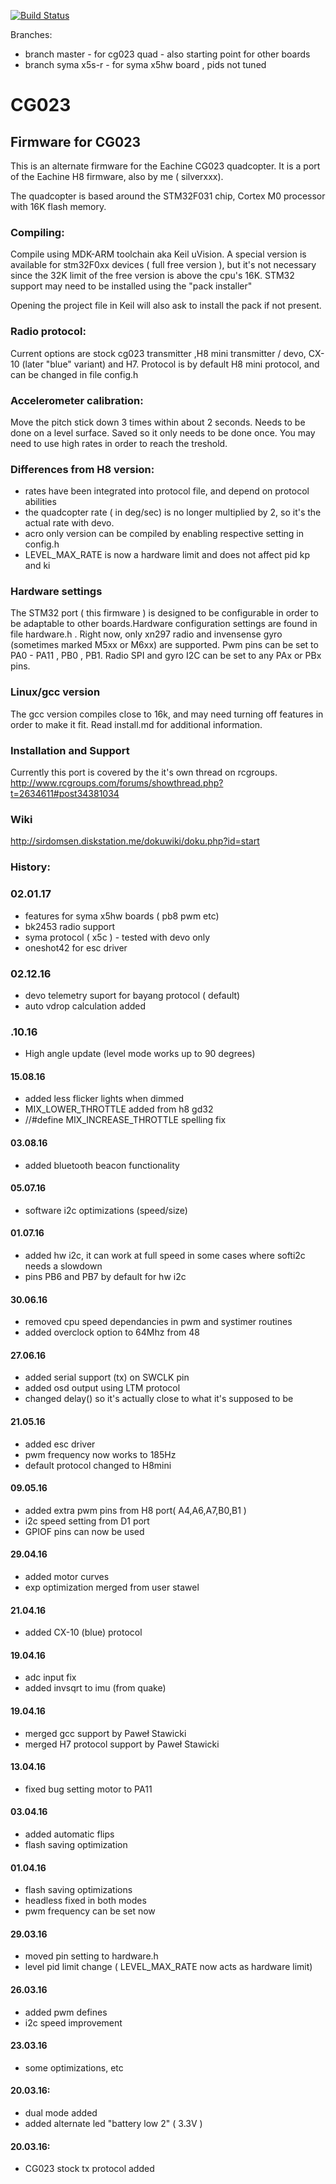 [![Build Status](https://travis-ci.org/silver13/CG023.svg?branch=master)](https://travis-ci.org/silver13/CG023)

Branches:
* branch master - for cg023 quad - also starting point for other boards
* branch syma x5s-r - for syma x5hw board , pids not tuned

# CG023
## **Firmware for CG023**

This is an alternate firmware for the Eachine CG023 quadcopter. It is a port of the Eachine H8 firmware, also by me ( silverxxx).

The quadcopter is based around the STM32F031 chip, Cortex M0 processor with 16K flash memory.

### Compiling:
Compile using MDK-ARM toolchain aka Keil uVision. A special version is available for stm32F0xx devices ( full free version ), but it's not necessary since the 32K limit of the free version is above the cpu's 16K. STM32 support may need to be installed using the "pack installer" 

Opening the project file in Keil will also ask to install the pack if not present.

### Radio protocol:
Current options are stock cg023 transmitter ,H8 mini transmitter / devo, CX-10 (later "blue" variant) and H7. Protocol is by default H8 mini protocol, and can be changed in file config.h

### Accelerometer calibration:
Move the pitch stick down 3 times within about 2 seconds. Needs to be done on a level surface. Saved so it only needs to be done once. You may need to use high rates in order to reach the treshold.

### Differences from H8 version:
 * rates have been integrated into protocol file, and depend on protocol abilities
 * the quadcopter rate ( in deg/sec) is no longer multiplied by 2, so it's the actual rate with devo.
 * acro only version can be compiled by enabling respective setting in config.h
 * LEVEL_MAX_RATE is now a hardware limit and does not affect pid kp and ki

### Hardware settings
The STM32 port ( this firmware ) is designed to be configurable in order to be adaptable to other boards.Hardware configuration  settings are found in file hardware.h . Right now, only xn297 radio and invensense gyro (sometimes marked M5xx or M6xx) are supported. Pwm pins can be set to PA0 - PA11 , PB0 , PB1. Radio SPI and gyro I2C can be set to any PAx or PBx pins.

### Linux/gcc version
The gcc version compiles close to 16k, and may need turning off features in order to make it fit. Read install.md for additional information.

### Installation and Support
Currently this port is covered by the it's own thread on rcgroups.
http://www.rcgroups.com/forums/showthread.php?t=2634611#post34381034

### Wiki
http://sirdomsen.diskstation.me/dokuwiki/doku.php?id=start

### History:

### 02.01.17
* features for syma x5hw boards ( pb8 pwm etc)
* bk2453 radio support
* syma protocol ( x5c ) - tested with devo only
* oneshot42 for esc driver

### 02.12.16
* devo telemetry suport for bayang protocol ( default)
* auto vdrop calculation added

### .10.16
* High angle update (level mode works up to 90 degrees)

#### 15.08.16
* added less flicker lights when dimmed
* MIX_LOWER_THROTTLE added from h8 gd32
* //#define MIX_INCREASE_THROTTLE spelling fix

#### 03.08.16
* added bluetooth beacon functionality

#### 05.07.16
* software i2c optimizations (speed/size)

#### 01.07.16
* added hw i2c, it can work at full speed in some cases where softi2c needs a slowdown
* pins PB6 and PB7 by default for hw i2c

#### 30.06.16
* removed cpu speed dependancies in pwm and systimer routines
* added overclock option to 64Mhz from 48

#### 27.06.16
* added serial support (tx) on SWCLK pin
* added osd output using LTM protocol
* changed delay() so it's actually close to what it's supposed to be
 
#### 21.05.16
* added esc driver
* pwm frequency now works to 185Hz
* default protocol changed to H8mini

#### 09.05.16
* added extra pwm pins from H8 port( A4,A6,A7,B0,B1 )
* i2c speed setting from D1 port
* GPIOF pins can now be used

#### 29.04.16
* added motor curves
* exp optimization merged from user stawel

#### 21.04.16
* added CX-10 (blue) protocol

#### 19.04.16
* adc input fix
* added invsqrt to imu (from quake) 

#### 19.04.16
* merged gcc support by Paweł Stawicki
* merged H7 protocol support by Paweł Stawicki

#### 13.04.16
* fixed bug setting motor to PA11

#### 03.04.16
* added automatic flips
* flash saving optimization 

#### 01.04.16
* flash saving optimizations
* headless fixed in both modes
* pwm frequency can be set now

#### 29.03.16
* moved pin setting to hardware.h
* level pid limit change ( LEVEL_MAX_RATE now acts as hardware limit)

#### 26.03.16
* added pwm defines
* i2c speed improvement

#### 23.03.16
* some optimizations, etc

#### 20.03.16:
* dual mode added
* added alternate led "battery low 2" ( 3.3V )

#### 20.03.16:
* CG023 stock tx protocol added



